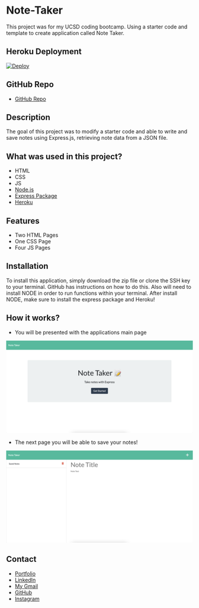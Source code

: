 # Note-Taker

This project was for my UCSD coding bootcamp. Using a starter code and template to create application called Note Taker.

## Heroku Deployment

[![Deploy](https://www.herokucdn.com/deploy/button.svg)](https://note-taker-ltl.herokuapp.com/)

## GitHub Repo

- [GitHub Repo](https://github.com/latommyla/Note-Taker#)

## Description 

The goal of this project was to modify a starter code and able to write and save notes using Express.js, retrieving note data from a JSON file. 

## What was used in this project?

- HTML
- CSS
- JS
- [Node.js](https://nodejs.org/en/)
- [Express Package](https://www.npmjs.com/package/express)
- [Heroku](https://devcenter.heroku.com/)

## Features

- Two HTML Pages
- One CSS Page
- Four JS Pages

## Installation

To install this application, simply download the zip file or clone the SSH key to your terminal. GitHub has instructions on how to do this. Also will need to install NODE in order to run functions within your terminal. After install NODE, make sure to install the express package and Heroku! 

## How it works?

- You will be presented with the applications main page

<img src="./public/assets/images/demo1.png" alt="mainpage" title="mainpage">

- The next page you will be able to save your notes!

<img src="./public/assets/images/demo2.png" alt="savenotes" title="savenotes">

## Contact

- [Portfolio](https://latommyla.github.io/TL-Portfolio/)
- [LinkedIn](https://www.linkedin.com/in/tommymla/)
- [My Gmail](mailto:tommyl.dmd@gmail.com)
- [GitHub](https://github.com/latommyla)
- [Instagram](https://instagram.com/latommyla)
